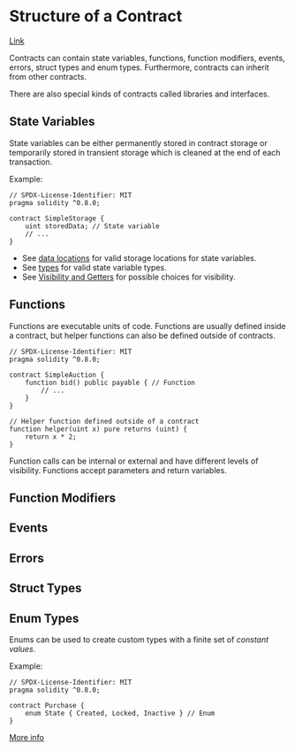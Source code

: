 # Structure of a Contract

[Link](https://docs.soliditylang.org/en/v0.8.28/structure-of-a-contract.html)

Contracts can contain state variables, functions, function modifiers, events, errors, struct types and enum types. Furthermore, contracts can inherit from other contracts.

There are also special kinds of contracts called libraries and interfaces.

## State Variables

State variables can be either permanently stored in contract storage or temporarily stored in transient storage which is cleaned at the end of each transaction.

Example:

```solidity
// SPDX-License-Identifier: MIT
pragma solidity ^0.8.0;

contract SimpleStorage {
    uint storedData; // State variable
    // ...
}
```

- See [data locations](https://docs.soliditylang.org/en/v0.8.28/introduction-to-smart-contracts.html#locations) for valid storage locations for state variables.
- See [types](https://docs.soliditylang.org/en/v0.8.28/types.html#types) for valid state variable types.
- See [Visibility and Getters](https://docs.soliditylang.org/en/v0.8.28/contracts.html#visibility-and-getters) for possible choices for visibility.

## Functions

Functions are executable units of code. Functions are usually defined inside a contract, but helper functions can also be defined outside of contracts.

```solidity
// SPDX-License-Identifier: MIT
pragma solidity ^0.8.0;

contract SimpleAuction {
    function bid() public payable { // Function
        // ...
    }
}

// Helper function defined outside of a contract
function helper(uint x) pure returns (uint) {
    return x * 2;
}
```

Function calls can be internal or external and have different levels of visibility. Functions accept parameters and return variables.

## Function Modifiers

## Events

## Errors

## Struct Types

## Enum Types

Enums can be used to create custom types with a finite set of _constant values_.

Example:

```solidity
// SPDX-License-Identifier: MIT
pragma solidity ^0.8.0;

contract Purchase {
    enum State { Created, Locked, Inactive } // Enum
}
```

[More info](https://docs.soliditylang.org/en/v0.8.28/types.html#enums)
